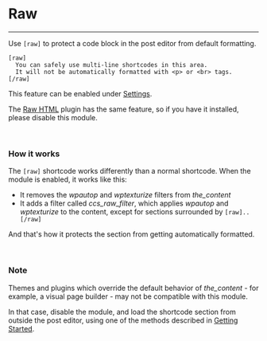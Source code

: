 
# Raw

---


Use `[raw]` to protect a code block in the post editor from default formatting.

~~~
[raw]
  You can safely use multi-line shortcodes in this area.
  It will not be automatically formatted with <p> or <br> tags.
[/raw]
~~~

This feature can be enabled under [Settings](options-general.php?page=ccs_reference&tab=settings).

The [Raw HTML](http://wordpress.org/plugins/raw-html) plugin has the same feature, so if you have it installed, please disable this module.

&nbsp;

### How it works

The `[raw]` shortcode works differently than a normal shortcode. When the module is enabled, it works like this:

- It removes the *wpautop* and *wptexturize* filters from *the_content*
- It adds a filter called *ccs_raw_filter*, which applies *wpautop* and *wptexturize* to the content, except for sections surrounded by `[raw]..[/raw]`

And that's how it protects the section from getting automatically formatted.

&nbsp;

### Note

Themes and plugins which override the default behavior of *the_content* - for example, a visual page builder - may not be compatible with this module.

In that case, disable the module, and load the shortcode section from outside the post editor, using one of the methods described in [Getting Started](options-general.php?page=ccs_reference&tab=start#loading).
